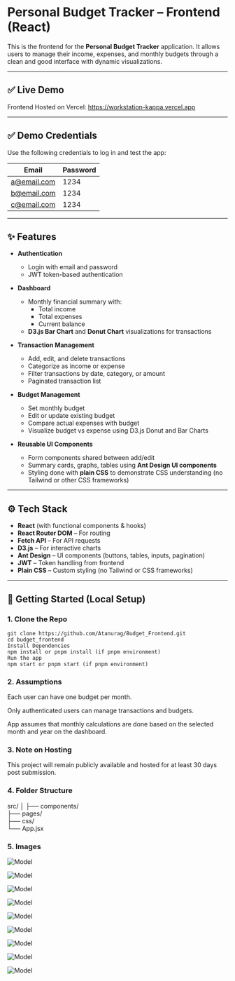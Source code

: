# Personal Budget Tracker – Frontend (React)

This is the frontend for the **Personal Budget Tracker** application. It allows users to manage their income, expenses, and monthly budgets through a clean and good interface with dynamic visualizations.

---

## ✅ Live Demo

Frontend Hosted on Vercel:
https://workstation-kappa.vercel.app

---

## ✅ Demo Credentials

Use the following credentials to log in and test the app:

| Email              | Password  |
|--------------------|-----------|
| a@email.com     | 1234   |
| b@email.com | 1234   |
| c@email.com     | 1234 |


---

## ✨ Features

- **Authentication**
  - Login with email and password
  - JWT token-based authentication

- **Dashboard**
  - Monthly financial summary with:
    - Total income
    - Total expenses
    - Current balance
  - **D3.js Bar Chart** and **Donut Chart** visualizations for transactions

- **Transaction Management**
  - Add, edit, and delete transactions
  - Categorize as income or expense
  - Filter transactions by date, category, or amount
  - Paginated transaction list

- **Budget Management**
  - Set monthly budget
  - Edit or update existing budget
  - Compare actual expenses with budget
  - Visualize budget vs expense using D3.js Donut and Bar Charts

- **Reusable UI Components**
  - Form components shared between add/edit
  - Summary cards, graphs, tables using **Ant Design UI components**
  - Styling done with **plain CSS** to demonstrate CSS understanding (no Tailwind or other CSS frameworks)

---

## ⚙️ Tech Stack

- **React** (with functional components & hooks)
- **React Router DOM** – For routing
- **Fetch API** – For API requests 
- **D3.js** – For interactive charts
- **Ant Design** – UI components (buttons, tables, inputs, pagination)
- **JWT** – Token handling from frontend
- **Plain CSS** – Custom styling (no Tailwind or CSS frameworks)

---

## 🚀 Getting Started (Local Setup)

### 1. Clone the Repo
```
git clone https://github.com/Atanurag/Budget_Frontend.git
cd budget_frontend
Install Dependencies
npm install or pnpm install (if pnpm environment)
Run the app
npm start or pnpm start (if pnpm environment)
```
### 2. Assumptions 

Each user can have one budget per month.

Only authenticated users can manage transactions and budgets.

App assumes that monthly calculations are done based on the selected month and year on the dashboard.

### 3. Note on Hosting

This project will remain publicly available and hosted for at least 30 days post submission.

### 4. Folder Structure
src/
│
├── components/      
├── pages/          
├── css/          
└── App.jsx           

### 5. Images

 ![Model](https://raw.githubusercontent.com/Atanurag/budget_frontend/05d6e70ab0d61753781d492e8989a2a2eefb1463/page1.png)

 ![Model](https://raw.githubusercontent.com/Atanurag/budget_frontend/refs/heads/main/page2.png)

 ![Model](https://raw.githubusercontent.com/Atanurag/budget_frontend/refs/heads/main/page3.png)

![Model](https://raw.githubusercontent.com/Atanurag/budget_frontend/refs/heads/main/page4.png)

![Model](https://raw.githubusercontent.com/Atanurag/budget_frontend/refs/heads/main/page5.png)

![Model](https://raw.githubusercontent.com/Atanurag/budget_frontend/refs/heads/main/page6.png)

![Model](https://raw.githubusercontent.com/Atanurag/budget_frontend/refs/heads/main/page7.png)

![Model](https://raw.githubusercontent.com/Atanurag/budget_frontend/refs/heads/main/page8.png)

![Model](https://raw.githubusercontent.com/Atanurag/budget_frontend/refs/heads/main/page9.png)